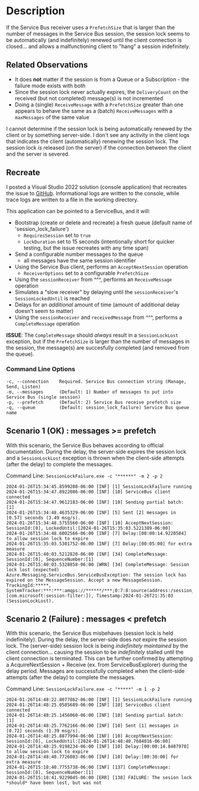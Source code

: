 # Description
If the Service Bus receiver uses a `PrefetchSize` that is larger than the number of messages in the Service Bus session, the session lock seems to be automatically (and indefinitely) renewed until the client connection is closed... and allows a malfunctioning client to "hang" a session indefinitely.

## Related Observations
- It does **not** matter if the session is from a Queue or a Subscription - the failure mode exists with both
- Since the session lock never actually expires, the `DeliveryCount` on the received (but not completed) message(s) is not incremented
- Doing a (single) `ReceiveMessage` with a `PrefetchSize` greater than one appears to behave the same as a (batch) `ReceiveMessages` with a `maxMessages` of the same value

I cannot determine if the session lock is being automatically renewed by the client or by something server-side.  I don't see any activity in the client logs that indicates the client (automatically) renewing the session lock.  The session lock *is* released (on the server) if the connection between the client and the server is severed.

## Recreate
I posted a Visual Studio 2022 solution (console application) that recreates the issue to [GitHub](https://github.com/michaelmcmaster/SessionLockFailure.git).  Informational logs are written to the console, while trace logs are written to a file in the working directory.

This application can be pointed to a ServiceBus, and it will:
* Bootstrap (create or delete and recreate) a fresh queue (default name of 'session_lock_failure')
  - `RequiresSession` set to `true`
  - `LockDuration` set to 15 seconds (intentionally short for quicker testing, but the issue recreates with any time span)
* Send a configurable number messages to the queue
  - all messages have the same session identifier
* Using the Service Bus client, performs an `AcceptNextSession` operation
  - `ReceiverOptions` set to a configurable `PrefetchSize`
* Using the `sessionReceiver` from ^^^, performs an `ReceiveMessage` operation
* Simulates a "slow receiver" by delaying until the `sessionReceiver`'s `SessionLockedUntil` is reached
* Delays for an *additional* amount of time (amount of additional delay doesn't seem to matter)
* Using the `sessionReceiver` and `receivedMessage` from ^^^, performs a `CompleteMessage` operation

**ISSUE**: The `CompleteMessage` should *always* result in a `SessionLockLost` exception, but if the `PrefetchSize` is larger than the number of messages in the session, the message(s) are succesfully completed (and removed from the queue).

### Command Line Options
    -c, --connection    Required. Service Bus connection string (Manage, Send, Listen)
    -m, --messages      (Default: 1) Number of messages to put into Service Bus (single session)
    -p, --prefetch      (Default: 2) Service Bus receive prefetch size
    -q, --queue         (Default: session_lock_failure) Service Bus queue name

## Scenario 1 (OK) : messages >= prefetch
With this scenario, the Service Bus behaves according to official documentation.  During the delay, the server-side expires the session lock and a `SessionLockLost` exception is thrown when the client-side attempts (after the delay) to complete the messages.

Command Line: `SessionLockFailure.exe -c "******" -m 2 -p 2`

    2024-01-26T15:34:45.8599208-06:00 [INF] [1] SessionLockFailure running
    2024-01-26T15:34:47.8922086-06:00 [INF] [10] ServiceBus client connected
    2024-01-26T15:34:47.9612183-06:00 [INF] [10] Sending partial batch: [1]
    2024-01-26T15:34:48.4635329-06:00 [INF] [5] Sent [2] messages in [0.57] seconds (3.49 msg/s).
    2024-01-26T15:34:48.5755560-06:00 [INF] [10] AcceptNextSession: SessionId:[0], LockedUntil:[2024-01-26T15:35:03.5221389-06:00]
    2024-01-26T15:34:48.6002566-06:00 [INF] [7] Delay:[00:00:14.9220584] to allow session lock to expire
    2024-01-26T15:35:03.5301752-06:00 [INF] [7] Delay:[00:05:00] for extra measure
    2024-01-26T15:40:03.5212820-06:00 [INF] [34] CompleteMessage: SessionId:[0], SequenceNumber:[1]
    2024-01-26T15:40:03.5328858-06:00 [WRN] [34] CompleteMessage: Session lock lost (expected)
    Azure.Messaging.ServiceBus.ServiceBusException: The session lock has expired on the MessageSession. Accept a new MessageSession. TrackingId:*****, SystemTracker:***:***:amqps://******/***;0:7:8:source(address:/session_lock_failure,filter:[com.microsoft:session-filter:]), Timestamp:2024-01-26T21:35:03 (SessionLockLost).

## Scenario 2 (Failure) : messages < prefetch
With this scenario, the Service Bus misbehaves (session lock is held indefinitely).  During the delay, the server-side does *not* expire the session lock.  The (server-side) session lock is being *indefinitely maintained* by the client connection... causing the session to be *indefinitely* stalled until the client connection is terminated.  This can be further confirmed by attempting a AcquireNextSession + Receive (ex. from ServiceBusExplorer) during the delay period.  Messages are successfully completed when the client-side attempts (after the delay) to complete the messages.

Command Line: `SessionLockFailure.exe -c "*****" -m 1 -p 2`

    2024-01-26T14:48:22.8077862-06:00 [INF] [1] SessionLockFailure running
    2024-01-26T14:48:25.0585689-06:00 [INF] [10] ServiceBus client connected
    2024-01-26T14:48:25.1456060-06:00 [INF] [10] Sending partial batch: [1]
    2024-01-26T14:48:25.7762166-06:00 [INF] [10] Sent [1] messages in [0.72] seconds (1.39 msg/s).
    2024-01-26T14:48:25.8877994-06:00 [INF] [10] AcceptNextSession: SessionId:[0], LockedUntil:[2024-01-26T14:48:40.7684016-06:00]
    2024-01-26T14:48:25.9198234-06:00 [INF] [10] Delay:[00:00:14.8487970] to allow session lock to expire
    2024-01-26T14:48:40.7726083-06:00 [INF] [10] Delay:[00:30:00] for extra measure
    2024-01-26T15:18:40.7755738-06:00 [INF] [137] CompleteMessage: SessionId:[0], SequenceNumber:[1]
    2024-01-26T15:18:41.9229045-06:00 [ERR] [138] FAILURE: The sesion lock *should* have been lost, but was not
